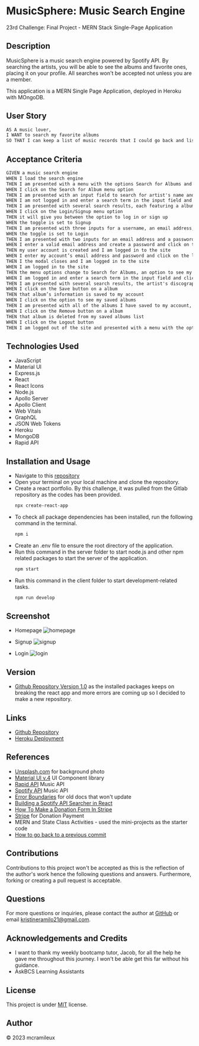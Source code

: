 # MusicSphere: Music Search Engine
23rd Challenge: Final Project - MERN Stack Single-Page Application

## Description
MusicSphere is a music search engine powered by Spotify API. By searching the artists, you will be able to see the albums and favorite ones, placing it on your profile. All searches won't be accepted not unless you are a member.

This application is a MERN Single Page Application, deployed in Heroku with MOngoDB.


## User Story
```md
AS A music lover, 
I WANT to search my favorite albums
SO THAT I can keep a list of music records that I could go back and listen to
```

## Acceptance Criteria
```md
GIVEN a music search engine
WHEN I load the search engine
THEN I am presented with a menu with the options Search for Albums and Login/Signup and an input field to search for the artists and a submit button
WHEN I click on the Search for Album menu option
THEN I am presented with an input field to search for artist's name and a submit button
WHEN I am not logged in and enter a search term in the input field and click the submit button
THEN I am presented with several search results, each featuring a album’s title, artist, description, image, and a link to that music records on the Spotify App
WHEN I click on the Login/Signup menu option
THEN it will give you between the option to log in or sign up
WHEN the toggle is set to Signup
THEN I am presented with three inputs for a username, an email address, and a password, and a signup button
WHEN the toggle is set to Login
THEN I am presented with two inputs for an email address and a password and login button
WHEN I enter a valid email address and create a password and click on the signup button
THEN my user account is created and I am logged in to the site
WHEN I enter my account’s email address and password and click on the login button
THEN I the modal closes and I am logged in to the site
WHEN I am logged in to the site
THEN the menu options change to Search for Albums, an option to see my saved albums, and Logout
WHEN I am logged in and enter a search term in the input field and click the submit button
THEN I am presented with several search results, the artist's discography will show
WHEN I click on the Save button on a album
THEN that album’s information is saved to my account
WHEN I click on the option to see my saved albums
THEN I am presented with all of the albums I have saved to my account, each featuring the album’s title, artist, description, image, and a link to that album on the Spotify App site and a button to remove an album from my account
WHEN I click on the Remove button on a album
THEN that album is deleted from my saved albums list
WHEN I click on the Logout button
THEN I am logged out of the site and presented with a menu with the options Search for Albums and Login/Signup and an input field to search for albums and a submit button  
```

## Technologies Used
- JavaScript
- Material UI
- Express.js
- React
- React Icons
- Node.js
- Apollo Server
- Apollo Client
- Web Vitals
- GraphQL
- JSON Web Tokens
- Heroku
- MongoDB
- Rapid API   
  
## Installation and Usage
- Navigate to this [repository](https://github.com/mcramileux/mcramileux-music-sphere-project)
- Open your terminal on your local machine and clone the repository.
- Create a react portfolio. By this challenge, it was pulled from the Gitlab repository as the codes has been provided.
  ```md
  npx create-react-app
  ```
- To check all package dependencies has been installed, run the following command in the terminal.
  ```md
  npm i 
  ```
- Create an .env file to ensure the root directory of the application.
- Run this command in the server folder to start node.js and other npm related packages to start the server of the application.
  ```md 
  npm start
  ```
- Run this command in the client folder to start development-related tasks.
  ```md 
  npm run develop
  ```

## Screenshot
- Homepage
        ![homepage](https://github.com/mcramileux/mcramileux-music-sphere-project/assets/122607160/6f2bd88f-2e44-448b-a161-78a98f709060)

- Signup
        ![signup](https://github.com/mcramileux/mcramileux-music-sphere-project/assets/122607160/109e727b-583d-46c6-81de-b5b4d6426143)

- Login 
         ![login](https://github.com/mcramileux/mcramileux-music-sphere-project/assets/122607160/23da75d4-8538-45ff-804f-fca3ba38eede)

## Version
- [Github Repository Version 1.0](https://github.com/mcramileux/mcramileux-final-project) as the installed packages keeps on breaking the react app and more errors are coming up so I decided to make a new repository.

## Links
- [Github Repository](https://github.com/mcramileux/mcramileux-music-sphere-project)
- [Heroku Deployment](https://music-sphere-twopointoh-164899043ee9.herokuapp.com/)


## References
- [Unsplash.com](https://unsplash.com/photos/1oKxSKSOowE) for background photo
- [Material UI v.4](https://v4.mui.com/getting-started/installation/) UI Component library 
- [Rapid API](https://rapidapi.com/Glavier/api/spotify23/) Music API
- [Spotify API](https://developer.spotify.com/dashboard/) Music API
- [Error Boundaries](https://legacy.reactjs.org/docs/error-boundaries.html) for old docs that won't update
- [Building a Spotify API Searcher in React](https://www.youtube.com/watch?v=1PWDxgqLmDA)
- [How To Make a Donation Form In Stripe](https://www.youtube.com/watch?v=4hLXnU8SUko)
- [Stripe](https://stripe.com/docs/stripe-js/react) for Donation Payment
- MERN and State Class Activities - used the mini-projects as the starter code
- [How to go back to a previous commit](https://medium.com/swlh/using-git-how-to-go-back-to-a-previous-commit-8579ccc8180f)

## Contributions
Contributions to this project won't be accepted as this is the reflection of the author's work hence the following questions and answers. Furthermore, forking or creating a pull request is acceptable.

## Questions
For more questions or inquiries, please contact the author at [GitHub](https://github.com/mcramileux) or email kristineramilo21@gmail.com.

## Acknowledgements and Credits
- I want to thank my weekly bootcamp tutor, Jacob, for all the help he gave me throughout this journey. I won't be able get this far without his guidance. 
- AskBCS Learning Assistants

## License
This project is under [MIT](https://choosealicense.com/licenses/mit/) license.

## Author
© 2023 mcramileux 